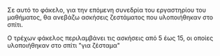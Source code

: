 Σε αυτό το φάκελο, για την επόμενη συνεδρία του εργαστηρίου του μαθήματος, θα ανεβάζω ασκήσεις ζεστάματος που υλοποιήθηκαν στο σπίτι.

Ο τρέχων φάκελος περιλαμβάνει τις ασκήσεις από 5 έως 15, οι οποίες υλοποιήθηκαν στο σπίτι "για ζέσταμα"

